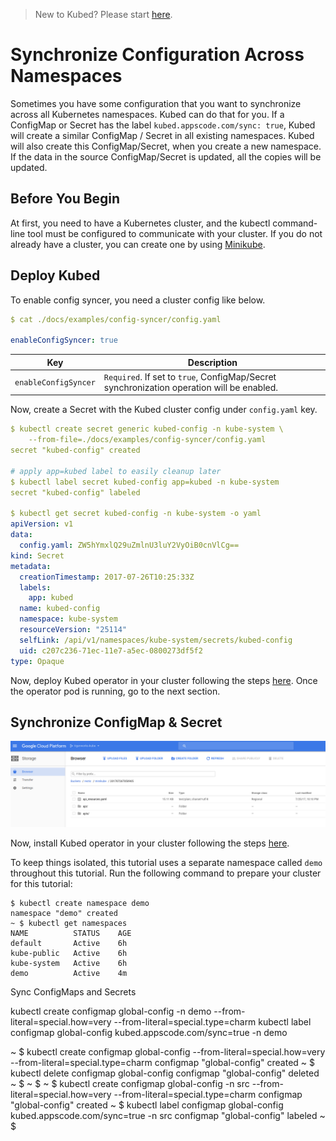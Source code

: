 > New to Kubed? Please start [here](/docs/tutorials/README.md).

# Synchronize Configuration Across Namespaces
Sometimes you have some configuration that you want to synchronize across all Kubernetes namespaces. Kubed can do that for you. If a ConfigMap or Secret has the label `kubed.appscode.com/sync: true`, Kubed will create a similar ConfigMap / Secret in all existing namespaces. Kubed will also create this ConfigMap/Secret, when you create a new namespace. If the data in the source ConfigMap/Secret is updated, all the copies will be updated.

## Before You Begin
At first, you need to have a Kubernetes cluster, and the kubectl command-line tool must be configured to communicate with your cluster. If you do not already have a cluster, you can create one by using [Minikube](https://github.com/kubernetes/minikube).

## Deploy Kubed
To enable config syncer, you need a cluster config like below.

```yaml
$ cat ./docs/examples/config-syncer/config.yaml

enableConfigSyncer: true
```

| Key                   | Description                                                                               |
|-----------------------|-------------------------------------------------------------------------------------------|
| `enableConfigSyncer`  | `Required`. If set to `true`, ConfigMap/Secret synchronization operation will be enabled. |


Now, create a Secret with the Kubed cluster config under `config.yaml` key.

```yaml
$ kubectl create secret generic kubed-config -n kube-system \
    --from-file=./docs/examples/config-syncer/config.yaml
secret "kubed-config" created

# apply app=kubed label to easily cleanup later
$ kubectl label secret kubed-config app=kubed -n kube-system
secret "kubed-config" labeled

$ kubectl get secret kubed-config -n kube-system -o yaml
apiVersion: v1
data:
  config.yaml: ZW5hYmxlQ29uZmlnU3luY2VyOiB0cnVlCg==
kind: Secret
metadata:
  creationTimestamp: 2017-07-26T10:25:33Z
  labels:
    app: kubed
  name: kubed-config
  namespace: kube-system
  resourceVersion: "25114"
  selfLink: /api/v1/namespaces/kube-system/secrets/kubed-config
  uid: c207c236-71ec-11e7-a5ec-0800273df5f2
type: Opaque
```

Now, deploy Kubed operator in your cluster following the steps [here](/docs/install.md). Once the operator pod is running, go to the next section.

## Synchronize ConfigMap & Secret


















![GCS Snapshot](/docs/images/cluster-snapshot/gcs-snapshot.png)


Now, install Kubed operator in your cluster following the steps [here](/docs/install.md).



To keep things isolated, this tutorial uses a separate namespace called `demo` throughout this tutorial. Run the following command to prepare your cluster for this tutorial:

```console
$ kubectl create namespace demo
namespace "demo" created
~ $ kubectl get namespaces
NAME          STATUS    AGE
default       Active    6h
kube-public   Active    6h
kube-system   Active    6h
demo          Active    4m
```


Sync ConfigMaps and Secrets


kubectl create configmap global-config -n demo --from-literal=special.how=very --from-literal=special.type=charm
kubectl label configmap global-config kubed.appscode.com/sync=true -n demo


~ $ kubectl create configmap global-config --from-literal=special.how=very --from-literal=special.type=charm
configmap "global-config" created
~ $ kubectl delete configmap global-config
configmap "global-config" deleted
~ $ 
~ $ 
~ $ kubectl create configmap global-config -n src --from-literal=special.how=very --from-literal=special.type=charm
configmap "global-config" created
~ $ kubectl label configmap global-config kubed.appscode.com/sync=true -n src
configmap "global-config" labeled
~ $ 
